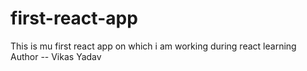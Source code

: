 # first-react-app
This is mu first react app on which i am working during react learning
Author -- Vikas Yadav
